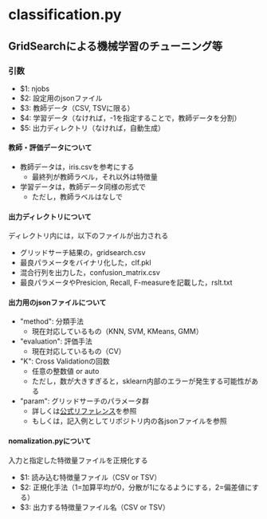 # classification.py

## GridSearchによる機械学習のチューニング等

### 引数
* $1: njobs
* $2: 設定用のjsonファイル
* $3: 教師データ（CSV, TSVに限る）
* $4: 学習データ（なければ，-1を指定することで，教師データを分割）
* $5: 出力ディレクトリ（なければ，自動生成）

#### 教師・評価データについて
* 教師データは，iris.csvを参考にする
	+ 最終列が教師ラベル，それ以外は特徴量
* 学習データは，教師データ同様の形式で
	+ ただし，教師ラベルはなしで

#### 出力ディレクトリについて
ディレクトリ内には，以下のファイルが出力される
* グリッドサーチ結果の，gridsearch.csv
* 最良パラメータをバイナリ化した，clf.pkl
* 混合行列を出力した，confusion_matrix.csv
* 最良パラメータやPresicion, Recall, F-measureを記載した，rslt.txt

####  出力用のjsonファイルについて
* "method": 分類手法
	+ 現在対応しているもの（KNN, SVM, KMeans, GMM）
* "evaluation": 評価手法
	+ 現在対応しているもの（CV）
* "K": Cross Validationの回数
	+ 任意の整数値 or auto
	+ ただし，数が大きすぎると，sklearn内部のエラーが発生する可能性がある
* "param": グリッドサーチのパラメータ群
	+ 詳しくは[公式リファレンス]( http://scikit-learn.org/stable/modules/generated/sklearn.model_selection.GridSearchCV.html)を参照
	+ もしくは，記入例としてリポジトリ内の各jsonファイルを参照

#### nomalization.pyについて
入力と指定した特徴量ファイルを正規化する
* $1: 読み込む特徴量ファイル（CSV or TSV）
* $2: 正規化手法（1=加算平均が0，分散が1になるようにする，2=偏差値にする）
* $3: 出力する特徴量ファイル名（CSV or TSV）
